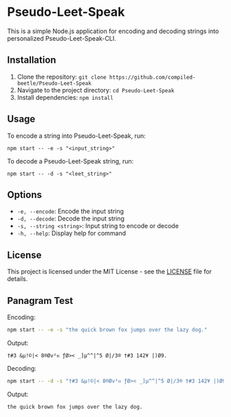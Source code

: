 # Pseudo-Leet-Speak

This is a simple Node.js application for encoding and decoding strings into personalized Pseudo-Leet-Speak-CLI.

## Installation

1. Clone the repository: `git clone https://github.com/compiled-beetle/Pseudo-Leet-Speak`
2. Navigate to the project directory: `cd Pseudo-Leet-Speak`
3. Install dependencies: `npm install`

## Usage

To encode a string into Pseudo-Leet-Speak, run:

```
npm start -- -e -s "<input_string>"
```

To decode a Pseudo-Leet-Speak string, run:

```
npm start -- -d -s "<leet_string>"
```

## Options

-   `-e, --encode`: Encode the input string
-   `-d, --decode`: Decode the input string
-   `-s, --string <string>`: Input string to encode or decode
-   `-h, --help`: Display help for command

## License

This project is licensed under the MIT License - see the [LICENSE](LICENSE) file for details.

## Panagram Test

Encoding:

```bash
npm start -- -e -s "the quick brown fox jumps over the lazy dog."
```

Output:

```plaintext
†#3 &µ!©|< 8®Øv²ท ƒØ>< _]µ^^|^5 Ø|/3® †#3 142¥ |)Ø9.
```

Decoding:

```bash
npm start -- -d -s "†#3 &µ!©|< 8®Øv²ท ƒØ>< _]µ^^|^5 Ø|/3® †#3 142¥ |)Ø9."
```

Output:

```plaintext
the quick brown fox jumps over the lazy dog.
```

